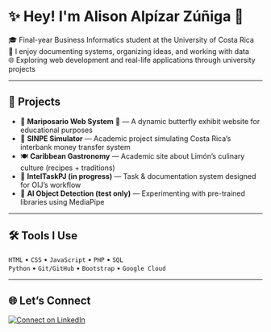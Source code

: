 # ✨ Hey! I'm Alison Alpízar Zúñiga 🦋

🎓 Final-year Business Informatics student at the University of Costa Rica  
📄 I enjoy documenting systems, organizing ideas, and working with data   
🌐 Exploring web development and real-life applications through university projects  

---

## 💼 Projects

- 🐛 **Mariposario Web System** 🦋 — A dynamic butterfly exhibit website for educational purposes
- 💸 **SINPE Simulator** — Academic project simulating Costa Rica’s interbank money transfer system  
- 🍽️ **Caribbean Gastronomy** — Academic site about Limón’s culinary culture (recipes + traditions)  
- 🧠 **IntelTaskPJ (in progress)** — Task & documentation system designed for OIJ’s workflow  
- 🧪 **AI Object Detection (test only)** — Experimenting with pre-trained libraries using MediaPipe

---

## 🛠️ Tools I Use

`HTML` • `CSS` • `JavaScript` • `PHP` • `SQL`  
`Python` • `Git/GitHub` • `Bootstrap` • `Google Cloud`

---

## 🌐 Let’s Connect

[![Connect on LinkedIn](https://img.shields.io/badge/-LinkedIn-purple?style=for-the-badge&logo=linkedin&logoColor=white)](https://www.linkedin.com/in/alison-alpizar-zúñiga-03969b358/)
